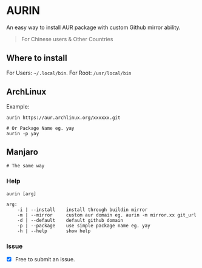 # AURIN
An easy way to install AUR package with custom Github mirror ability.
> For Chinese users & Other Countries

## Where to install
For Users: `~/.local/bin`. For Root: `/usr/local/bin`

## ArchLinux
Example:
```
aurin https://aur.archlinux.org/xxxxxx.git

# Or Package Name eg. yay
aurin -p yay
```

## Manjaro
```
# The same way
```

### Help
```
aurin [arg]

arg:
    -i | --install    install through buildin mirror
    -m | --mirror     custom aur domain eg. aurin -m mirror.xx git_url
    -d | --default    default github domain
    -p | --package    use simple package name eg. yay
    -h | --help       show help
```

### Issue
- [x] Free to submit an issue.
